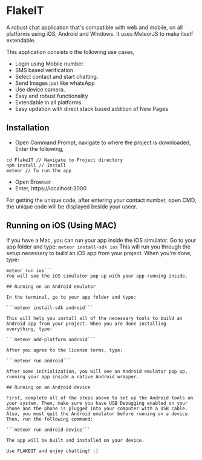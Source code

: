 # FlakeIT
A robust chat application that's compatible with web and mobile, on all platforms using iOS, Android and Windows. It uses MeteorJS to make itself extendable.

This application consists o the following use cases,
- Login using Mobile number.
- SMS based verification
- Select contact and start chatting.
- Send Images just like whatsApp
- Use device camera.
- Easy and robust functionality
- Extendable in all platforms.
- Easy updation with direct stack based addition of New Pages

## Installation
- Open Command Prompt, navigate to where the project is downloaded, Enter the following,
```
cd FlakeIT // Navigate to Project directory
npm install // Install 
meteor // To run the app
```
- Open Browser
- Enter, https://localhost:3000

For getting the unique code, after entering your contact number, open CMD, the unique code will be displayed beside your useer.

## Running on iOS (Using MAC)
If you have a Mac, you can run your app inside the iOS simulator.
Go to your app folder and type:
```meteor install-sdk ios```
This will run you through the setup necessary to build an iOS app from your project. When you're done, type:
```meteor add-platform ios
meteor run ios```
You will see the iOS simulator pop up with your app running inside.

## Running on an Android emulator

In the terminal, go to your app folder and type:

```meteor install-sdk android```

This will help you install all of the necessary tools to build an Android app from your project. When you are done installing everything, type:

```meteor add-platform android```

After you agree to the license terms, type:

```meteor run android```

After some initialization, you will see an Android emulator pop up, running your app inside a native Android wrapper.

## Running on an Android device

First, complete all of the steps above to set up the Android tools on your system. Then, make sure you have USB Debugging enabled on your phone and the phone is plugged into your computer with a USB cable. Also, you must quit the Android emulator before running on a device.
Then, run the following command:

```meteor run android-device```

The app will be built and installed on your device.

Use FLAKEIT and enjoy chatting! :)
